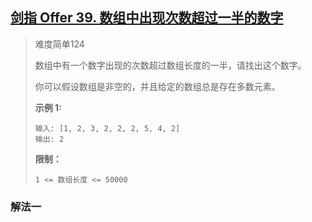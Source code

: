 ## [剑指 Offer 39. 数组中出现次数超过一半的数字](https://leetcode-cn.com/problems/shu-zu-zhong-chu-xian-ci-shu-chao-guo-yi-ban-de-shu-zi-lcof/)

> 难度简单124
>
> 数组中有一个数字出现的次数超过数组长度的一半，请找出这个数字。
>
>  
>
> 你可以假设数组是非空的，并且给定的数组总是存在多数元素。
>
>  
>
> **示例 1:**
>
> ```
> 输入: [1, 2, 3, 2, 2, 2, 5, 4, 2]
> 输出: 2
> ```
>
>  
>
> **限制：**
>
> ```
> 1 <= 数组长度 <= 50000
> ```

### 解法一 

